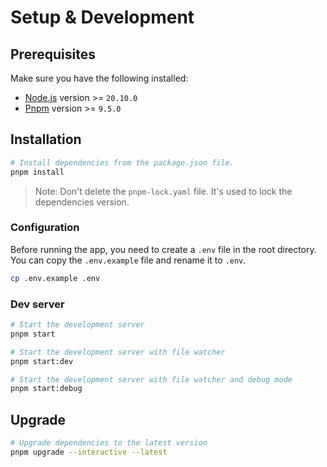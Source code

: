 # Setup & Development

## Prerequisites

Make sure you have the following installed:

- [Node.js](https://nodejs.org/en) version >= `20.10.0`
- [Pnpm](https://pnpm.io/installation) version >= `9.5.0`

## Installation

```bash
# Install dependencies from the package.json file.
pnpm install
```

> Note: Don't delete the `pnpm-lock.yaml` file. It's used to lock the dependencies version.

### Configuration

Before running the app, you need to create a `.env` file in the root directory. You can copy the `.env.example` file and rename it to `.env`.

```bash
cp .env.example .env
```

### Dev server

```bash
# Start the development server
pnpm start

# Start the development server with file watcher
pnpm start:dev

# Start the development server with file watcher and debug mode
pnpm start:debug
```

## Upgrade

```bash
# Upgrade dependencies to the latest version
pnpm upgrade --interactive --latest
```
